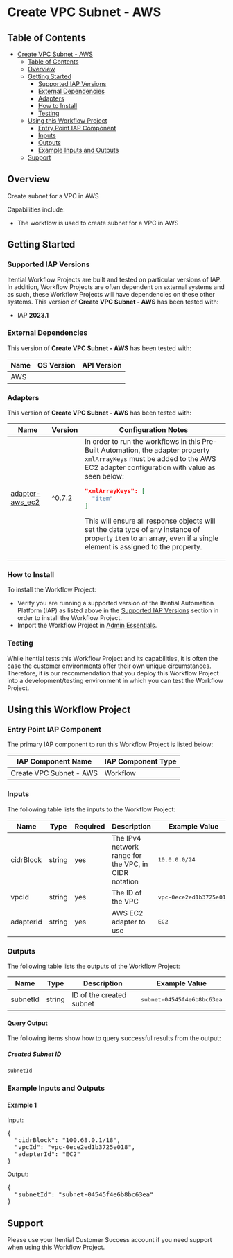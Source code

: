 # Create VPC Subnet - AWS

## Table of Contents

- [Create VPC Subnet - AWS](#create-vpc-subnet---aws)
  - [Table of Contents](#table-of-contents)
  - [Overview](#overview)
  - [Getting Started](#getting-started)
    - [Supported IAP Versions](#supported-iap-versions)
    - [External Dependencies](#external-dependencies)
    - [Adapters](#adapters)
    - [How to Install](#how-to-install)
    - [Testing](#testing)
  - [Using this Workflow Project](#using-this-workflow-project)
    - [Entry Point IAP Component](#entry-point-iap-component)
    - [Inputs](#inputs)
    - [Outputs](#outputs)
    - [Example Inputs and Outputs](#example-inputs-and-outputs)
  - [Support](#support)

## Overview

Create subnet for a VPC in AWS

Capabilities include:
- The workflow is used to create subnet for a VPC in AWS


## Getting Started

### Supported IAP Versions

Itential Workflow Projects are built and tested on particular versions of IAP. In addition, Workflow Projects are often dependent on external systems and as such, these Workflow Projects will have dependencies on these other systems. This version of **Create VPC Subnet - AWS** has been tested with:


- IAP **2023.1**



### External Dependencies

This version of **Create VPC Subnet - AWS** has been tested with:

<table>
  <thead>
    <tr>
      <th>Name</th>
      <th>OS Version</th>
      <th>API Version</th>
    </tr>
  </thead>
  <tbody>
    <tr>
      <td>AWS</td>
      <td></td>
      <td></td>
    </tr>
  </tbody>
</table>




### Adapters

This version of **Create VPC Subnet - AWS** has been tested with:

<table>
  <thead>
    <tr>
      <th>Name</th>
      <th>Version</th>
      <th>Configuration Notes</th>
    </tr>
  </thead>
  <tbody>
    <tr>
      <td><a href="https://gitlab.com/itentialopensource/adapters/cloud/adapter-aws_ec2">adapter-aws_ec2</a></td>
      <td>^0.7.2</td>
      <td>In order to run the workflows in this Pre-Built Automation, the adapter property <code>xmlArrayKeys</code> must be added to the AWS EC2 adapter configuration with value as seen below:

```json
"xmlArrayKeys": [
  "item"
]
```

This will ensure all response objects will set the data type of any instance of property <code>item</code> to an array, even if a single element is assigned to the property.</td>
    </tr>
  </tbody>
</table>



### How to Install

To install the Workflow Project:

- Verify you are running a supported version of the Itential Automation Platform (IAP) as listed above in the [Supported IAP Versions](#supported-iap-versions) section in order to install the Workflow Project.
- Import the Workflow Project in [Admin Essentials](https://docs.itential.com/docs/importing-a-prebuilt-4).

### Testing

While Itential tests this Workflow Project and its capabilities, it is often the case the customer environments offer their own unique circumstances. Therefore, it is our recommendation that you deploy this Workflow Project into a development/testing environment in which you can test the Workflow Project.

## Using this Workflow Project

### Entry Point IAP Component

The primary IAP component to run this Workflow Project is listed below:

<table>
  <thead>
    <tr>
      <th>IAP Component Name</th>
      <th>IAP Component Type</th>
    </tr>
  </thead>
  <tbody>
      <td>Create VPC Subnet - AWS</td>
      <td>Workflow</td>
    </tr>
  </tbody>
</table>

### Inputs

The following table lists the inputs to the Workflow Project:

<table>
  <thead>
    <tr>
      <th>Name</th>
      <th>Type</th>
      <th>Required</th>
      <th>Description</th>
      <th>Example Value</th>
    </tr>
  </thead>
  <tbody>
    <tr>
      <td>cidrBlock</td>
      <td>string</td>
      <td>yes</td>
      <td>The IPv4 network range for the VPC, in CIDR notation</td>
      <td><pre lang="json">10.0.0.0/24</pre></td>
    </tr>    <tr>
      <td>vpcId</td>
      <td>string</td>
      <td>yes</td>
      <td>The ID of the VPC</td>
      <td><pre lang="json">vpc-0ece2ed1b3725e018</pre></td>
    </tr>    <tr>
      <td>adapterId</td>
      <td>string</td>
      <td>yes</td>
      <td>AWS EC2 adapter to use</td>
      <td><pre lang="json">EC2</pre></td>
    </tr>
  </tbody>
</table>

  


### Outputs

The following table lists the outputs of the Workflow Project:

<table>
  <thead>
    <tr>
      <th>Name</th>
      <th>Type</th>
      <th>Description</th>
      <th>Example Value</th>
    </tr>
  </thead>
  <tbody>
    <tr>
      <td>subnetId</td>
      <td>string</td>
      <td>ID of the created subnet</td>
      <td><pre lang="json">subnet-04545f4e6b8bc63ea</pre></td>
    </tr>
  </tbody>
</table>

  
#### Query Output
    

The following items show how to query successful results from the output:

      
##### Created Subnet ID

`subnetId`

      
    
    
  



### Example Inputs and Outputs

  
#### Example 1

    
Input:
<pre>{
  "cidrBlock": "100.68.0.1/18", 
  "vpcId": "vpc-0ece2ed1b3725e018", 
  "adapterId": "EC2" 
} </pre>

    
    
Output:
<pre>{
  "subnetId": "subnet-04545f4e6b8bc63ea" 
} </pre>

    
  


## Support

Please use your Itential Customer Success account if you need support when using this Workflow Project.